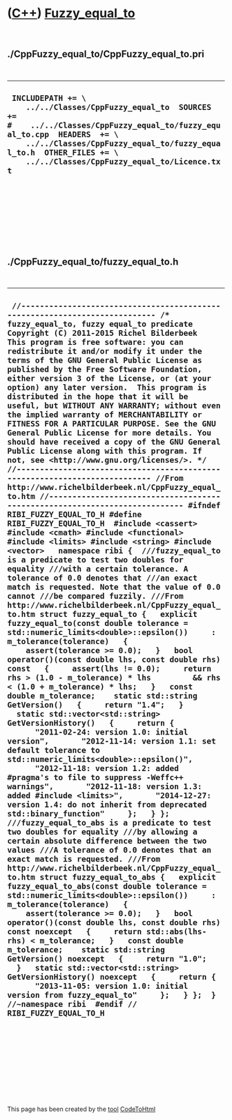 



 

 

 

 

 

([C++](Cpp.htm)) [Fuzzy\_equal\_to](CppFuzzy_equal_to.htm)
==========================================================

 

./CppFuzzy\_equal\_to/CppFuzzy\_equal\_to.pri
---------------------------------------------

 

  -------------------------------------------------------------------------------------------------------------------------------------------------------------------------------------------------------------------------------------------------------------------
  ` INCLUDEPATH += \     ../../Classes/CppFuzzy_equal_to  SOURCES += #    ../../Classes/CppFuzzy_equal_to/fuzzy_equal_to.cpp  HEADERS  += \     ../../Classes/CppFuzzy_equal_to/fuzzy_equal_to.h  OTHER_FILES += \     ../../Classes/CppFuzzy_equal_to/Licence.txt`
  -------------------------------------------------------------------------------------------------------------------------------------------------------------------------------------------------------------------------------------------------------------------

 

 

 

 

 

./CppFuzzy\_equal\_to/fuzzy\_equal\_to.h
----------------------------------------

 

  --------------------------------------------------------------------------------------------------------------------------------------------------------------------------------------------------------------------------------------------------------------------------------------------------------------------------------------------------------------------------------------------------------------------------------------------------------------------------------------------------------------------------------------------------------------------------------------------------------------------------------------------------------------------------------------------------------------------------------------------------------------------------------------------------------------------------------------------------------------------------------------------------------------------------------------------------------------------------------------------------------------------------------------------------------------------------------------------------------------------------------------------------------------------------------------------------------------------------------------------------------------------------------------------------------------------------------------------------------------------------------------------------------------------------------------------------------------------------------------------------------------------------------------------------------------------------------------------------------------------------------------------------------------------------------------------------------------------------------------------------------------------------------------------------------------------------------------------------------------------------------------------------------------------------------------------------------------------------------------------------------------------------------------------------------------------------------------------------------------------------------------------------------------------------------------------------------------------------------------------------------------------------------------------------------------------------------------------------------------------------------------------------------------------------------------------------------------------------------------------------------------------------------------------------------------------------------------------------------------------------------------------------------------------------------------------------------------------------------------------------------------------------------------------------------------------------------------------------------------------------------------------------------------------------------------------------------------------------------------------------------------------------------------------------------------------------------------------------------------------------------------------------------------------------------------------------------------------------------------------------------------------------------------------------------------------------------------------------------------------------------------------------------
  ` //--------------------------------------------------------------------------- /* fuzzy_equal_to, fuzzy equal_to predicate Copyright (C) 2011-2015 Richel Bilderbeek  This program is free software: you can redistribute it and/or modify it under the terms of the GNU General Public License as published by the Free Software Foundation, either version 3 of the License, or (at your option) any later version.  This program is distributed in the hope that it will be useful, but WITHOUT ANY WARRANTY; without even the implied warranty of MERCHANTABILITY or FITNESS FOR A PARTICULAR PURPOSE. See the GNU General Public License for more details. You should have received a copy of the GNU General Public License along with this program. If not, see <http://www.gnu.org/licenses/>. */ //--------------------------------------------------------------------------- //From http://www.richelbilderbeek.nl/CppFuzzy_equal_to.htm //--------------------------------------------------------------------------- #ifndef RIBI_FUZZY_EQUAL_TO_H #define RIBI_FUZZY_EQUAL_TO_H  #include <cassert> #include <cmath> #include <functional> #include <limits> #include <string> #include <vector>   namespace ribi {  ///fuzzy_equal_to is a predicate to test two doubles for equality ///with a certain tolerance. A tolerance of 0.0 denotes that ///an exact match is requested. Note that the value of 0.0 cannot ///be compared fuzzily. ///From http://www.richelbilderbeek.nl/CppFuzzy_equal_to.htm struct fuzzy_equal_to {   explicit fuzzy_equal_to(const double tolerance = std::numeric_limits<double>::epsilon())     : m_tolerance(tolerance)   {     assert(tolerance >= 0.0);   }   bool operator()(const double lhs, const double rhs) const   {     assert(lhs != 0.0);     return rhs > (1.0 - m_tolerance) * lhs         && rhs < (1.0 + m_tolerance) * lhs;   }   const double m_tolerance;    static std::string GetVersion()   {     return "1.4";   }   static std::vector<std::string> GetVersionHistory()   {     return {       "2011-02-24: version 1.0: initial version",       "2012-11-14: version 1.1: set default tolerance to std::numeric_limits<double>::epsilon()",       "2012-11-18: version 1.2: added #pragma's to file to suppress -Weffc++ warnings",       "2012-11-18: version 1.3: added #include <limits>",       "2014-12-27: version 1.4: do not inherit from deprecated std::binary_function"     };   } };  ///fuzzy_equal_to_abs is a predicate to test two doubles for equality ///by allowing a certain absolute difference between the two values ///A tolerance of 0.0 denotes that an exact match is requested. ///From http://www.richelbilderbeek.nl/CppFuzzy_equal_to.htm struct fuzzy_equal_to_abs {   explicit fuzzy_equal_to_abs(const double tolerance = std::numeric_limits<double>::epsilon())     : m_tolerance(tolerance)   {     assert(tolerance >= 0.0);   }   bool operator()(const double lhs, const double rhs) const noexcept   {     return std::abs(lhs-rhs) < m_tolerance;   }   const double m_tolerance;    static std::string GetVersion() noexcept   {     return "1.0";   }   static std::vector<std::string> GetVersionHistory() noexcept   {     return {       "2013-11-05: version 1.0: initial version from fuzzy_equal_to"     };   } };  } //~namespace ribi  #endif // RIBI_FUZZY_EQUAL_TO_H`
  --------------------------------------------------------------------------------------------------------------------------------------------------------------------------------------------------------------------------------------------------------------------------------------------------------------------------------------------------------------------------------------------------------------------------------------------------------------------------------------------------------------------------------------------------------------------------------------------------------------------------------------------------------------------------------------------------------------------------------------------------------------------------------------------------------------------------------------------------------------------------------------------------------------------------------------------------------------------------------------------------------------------------------------------------------------------------------------------------------------------------------------------------------------------------------------------------------------------------------------------------------------------------------------------------------------------------------------------------------------------------------------------------------------------------------------------------------------------------------------------------------------------------------------------------------------------------------------------------------------------------------------------------------------------------------------------------------------------------------------------------------------------------------------------------------------------------------------------------------------------------------------------------------------------------------------------------------------------------------------------------------------------------------------------------------------------------------------------------------------------------------------------------------------------------------------------------------------------------------------------------------------------------------------------------------------------------------------------------------------------------------------------------------------------------------------------------------------------------------------------------------------------------------------------------------------------------------------------------------------------------------------------------------------------------------------------------------------------------------------------------------------------------------------------------------------------------------------------------------------------------------------------------------------------------------------------------------------------------------------------------------------------------------------------------------------------------------------------------------------------------------------------------------------------------------------------------------------------------------------------------------------------------------------------------------------------------------------------------------------------------------------------------------

 

 

 

 

 





 




This page has been created by the [tool](Tools.htm)
[CodeToHtml](ToolCodeToHtml.htm)
